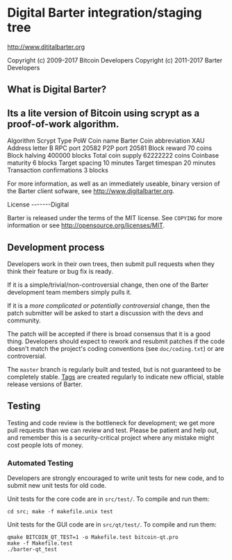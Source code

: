 Digital Barter integration/staging tree
================================

http://www.dititalbarter.org 


Copyright (c) 2009-2017 Bitcoin Developers
Copyright (c) 2011-2017 Barter Developers

 What is Digital Barter?
----------------

Its a lite version of Bitcoin using scrypt as a proof-of-work algorithm.
 -

Algorithm Scrypt 
Type PoW 
Coin name Barter 
Coin abbreviation XAU 
Address letter B 
RPC port 20582 
P2P port 20581 
Block reward 70 coins 
Block halving 400000 blocks 
Total coin supply 62222222 coins 
Coinbase maturity 6 blocks 
Target spacing 10 minutes 
Target timespan 20 minutes 
Transaction confirmations 3 blocks 


For more information, as well as an immediately useable, binary version of
the Barter client sofware, see http://www.digitalbarter.org.

License
-------Digital 

Barter is released under the terms of the MIT license. See `COPYING` for more
information or see http://opensource.org/licenses/MIT.

Development process
-------------------

Developers work in their own trees, then submit pull requests when they think
their feature or bug fix is ready.

If it is a simple/trivial/non-controversial change, then one of the Barter
development team members simply pulls it.

If it is a *more complicated or potentially controversial* change, then the patch
submitter will be asked to start a discussion with the devs and community.

The patch will be accepted if there is broad consensus that it is a good thing.
Developers should expect to rework and resubmit patches if the code doesn't
match the project's coding conventions (see `doc/coding.txt`) or are
controversial.

The `master` branch is regularly built and tested, but is not guaranteed to be
completely stable. [Tags](https://github.com/barter-project/barter/tags) are created
regularly to indicate new official, stable release versions of Barter.

Testing
-------

Testing and code review is the bottleneck for development; we get more pull
requests than we can review and test. Please be patient and help out, and
remember this is a security-critical project where any mistake might cost people
lots of money.

### Automated Testing

Developers are strongly encouraged to write unit tests for new code, and to
submit new unit tests for old code.

Unit tests for the core code are in `src/test/`. To compile and run them:

    cd src; make -f makefile.unix test

Unit tests for the GUI code are in `src/qt/test/`. To compile and run them:

    qmake BITCOIN_QT_TEST=1 -o Makefile.test bitcoin-qt.pro
    make -f Makefile.test
    ./barter-qt_test

